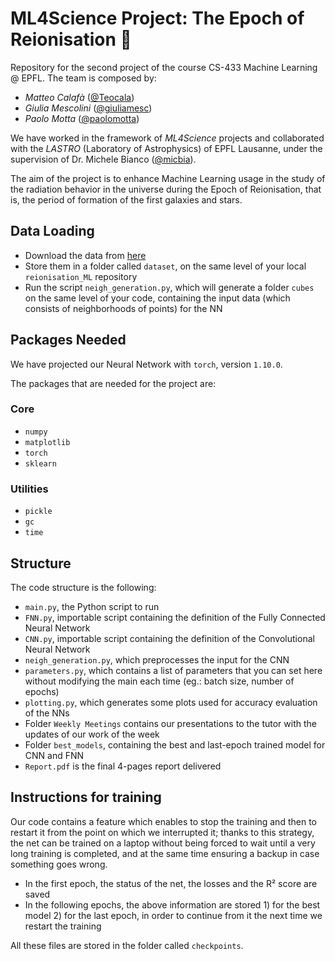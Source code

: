 # ML4Science Project: The Epoch of Reionisation :milky_way:
Repository for the second project of the course CS-433 Machine Learning @ EPFL. 
The team is composed by:
- *Matteo Calafà* ([@Teocala](https://github.com/Teocala))
- *Giulia Mescolini* ([@giuliamesc](https://github.com/giuliamesc)) 
- *Paolo Motta* ([@paolomotta](https://github.com/paolomotta))

We have worked in the framework of *ML4Science* projects and collaborated with the *LASTRO* (Laboratory of Astrophysics) of EPFL Lausanne, under the supervision of Dr. Michele Bianco ([@micbia](https://github.com/micbia)).

The aim of the project is to enhance Machine Learning usage in the study of the radiation behavior in the universe during the Epoch of Reionisation, that is, the period of formation of the first galaxies and stars.

## Data Loading
- Download the data from [here](https://drive.google.com/drive/folders/1d-FjkS6f8e1Q5F3k0Yz2rygxk8f7hqS_?usp=sharing)
- Store them in a folder called `dataset`, on the same level of your local `reionisation_ML` repository
- Run the script `neigh_generation.py`, which will generate a folder `cubes` on the same level of your code, containing the input data (which consists of neighborhoods of points) for the NN

## Packages Needed
We have projected our Neural Network with `torch`, version `1.10.0`.

The packages that are needed for the project are:
### Core
- `numpy`
- `matplotlib`
- `torch`
- `sklearn`
### Utilities
- `pickle`
- `gc`
- `time `



## Structure
The code structure is the following:
- `main.py`, the Python script to run
- `FNN.py`, importable script containing the definition of the Fully Connected Neural Network
- `CNN.py`, importable script containing the definition of the Convolutional Neural Network
- `neigh_generation.py`, which preprocesses the input for the CNN
- `parameters.py`, which contains a list of parameters that you can set here without modifying the main each time (eg.: batch size, number of epochs)
- `plotting.py`, which generates some plots used for accuracy evaluation of the NNs 
- Folder `Weekly Meetings` contains our presentations to the tutor with the updates of our work of the week
- Folder `best_models`, containing the best and last-epoch trained model for CNN and FNN
- `Report.pdf` is the final 4-pages report delivered

## Instructions for training
Our code contains a feature which enables to stop the training and then to restart it from the point on which we interrupted it; thanks to this strategy, the net can be trained on a laptop without being forced to wait until a very long training is completed, and at the same time ensuring a backup in case something goes wrong. 
- In the first epoch, the status of the net, the losses and the R² score are saved
- In the following epochs, the above information are stored 1) for the best model 2) for the last epoch, in order to continue from it the next time we restart the training

All these files are stored in the folder called `checkpoints`.
